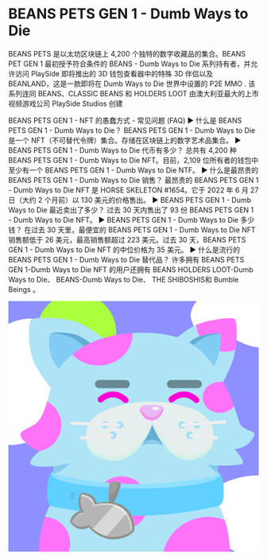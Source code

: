 # BEANS PETS GEN 1 - Dumb Ways to Die

BEANS PETS 是以太坊区块链上 4,200 个独特的数字收藏品的集合。BEANS PET GEN 1 最初授予符合条件的 BEANS - Dumb Ways to Die 系列持有者，并允许访问 PlaySide 即将推出的 3D 钱包查看器中的特殊 3D 伴侣以及 BEANLAND，这是一款即将在 Dumb Ways to Die 世界中设置的 P2E MMO . 该系列连同 BEANS、CLASSIC BEANS 和 HOLDERS LOOT 由澳大利亚最大的上市视频游戏公司 PlaySide Studios 创建

BEANS PETS GEN 1 - NFT 的愚蠢方式 - 常见问题 (FAQ)
▶ 什么是 BEANS PETS GEN 1 - Dumb Ways to Die？
BEANS PETS GEN 1 - Dumb Ways to Die 是一个 NFT（不可替代令牌）集合。存储在区块链上的数字艺术品集合。
▶ BEANS PETS GEN 1 - Dumb Ways to Die 代币有多少？
总共有 4,200 种 BEANS PETS GEN 1 - Dumb Ways to Die NFT。目前，2,109 位所有者的钱包中至少有一个 BEANS PETS GEN 1 - Dumb Ways to Die NTF。
▶ 什么是最昂贵的 BEANS PETS GEN 1 - Dumb Ways to Die 销售？
最昂贵的 BEANS PETS GEN 1 - Dumb Ways to Die NFT 是 HORSE SKELETON #1654。它于 2022 年 6 月 27 日（大约 2 个月前）以 130 美元的价格售出。
▶ BEANS PETS GEN 1 - Dumb Ways to Die 最近卖出了多少？
过去 30 天内售出了 93 份 BEANS PETS GEN 1 - Dumb Ways to Die NFT。
▶ BEANS PETS GEN 1 - Dumb Ways to Die 多少钱？
在过去 30 天里，最便宜的 BEANS PETS GEN 1 - Dumb Ways to Die NFT 销售额低于 26 美元，最高销售额超过 223 美元。过去 30 天，BEANS PETS GEN 1 - Dumb Ways to Die NFT 的中位价格为 35 美元。
▶ 什么是流行的 BEANS PETS GEN 1 - Dumb Ways to Die 替代品？
许多拥有 BEANS PETS GEN 1-Dumb Ways to Die NFT 的用户还拥有 BEANS HOLDERS LOOT-Dumb Ways to Die、 BEANS-Dumb Ways to Die、 THE SHIBOSHIS和 Bumble Beings 。

![nft](unnamed.png)
